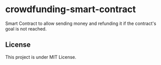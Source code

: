 # crowdfunding-smart-contract
Smart Contract to allow sending money and refunding it if the contract's goal is not reached.



## License

This project is under MIT License.
